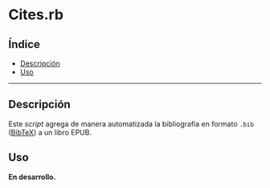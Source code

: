 # Cites.rb

## Índice

* [Descripción](#descripción)
* [Uso](#uso)

<!-- * [Explicación](#explicación) -->

---

## Descripción

Este *script* agrega de manera automatizada la bibliografía en formato `.bib`
([BibTeX](http://www.bibtex.org/)) a un libro EPUB.

## Uso

**En desarrollo.**

<!-- ###### 1. Desde el *shell* ejecutar el *script* cuyo único parámetro sea la ruta a la carpeta del EPUB.

Para mayor comodidad en el *shell* arrastra el archivo `cites.rb` y después
haz lo mismo con la carpeta del EPUB.

    Para usuarios de Windows, una vez instalado Ruby han de buscar el programa
    «Start Command Prompt with Ruby» para poder ejecutar esta orden. -->

<!-- ## Explicación -->
